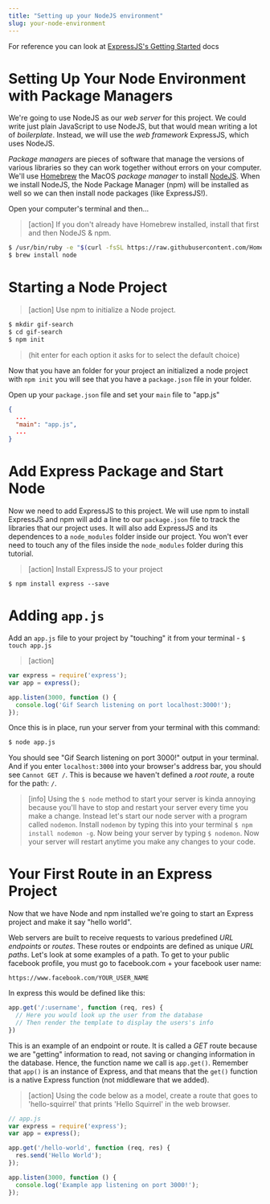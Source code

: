 ```yaml
---
title: "Setting up your NodeJS environment"
slug: your-node-environment
---
```


For reference you can look at [ExpressJS's Getting Started](https://expressjs.com/en/starter/installing.html) docs

# Setting Up Your Node Environment with Package Managers

We're going to use NodeJS as our _web server_ for this project. We could write just plain JavaScript to use NodeJS, but that would mean writing a lot of _boilerplate_. Instead, we will use the _web framework_ ExpressJS, which uses NodeJS.

_Package managers_ are pieces of software that manage the versions of various libraries so they can work together without errors on your computer. We'll use [Homebrew](https://brew.sh/) the MacOS _package manager_ to install [NodeJS](https://nodejs.org/en/). When we install NodeJS, the Node Package Manager (npm) will be installed as well so we can then install node packages (like ExpressJS!).

Open your computer's terminal and then...

> [action]
> If you don't already have Homebrew installed, install that first and then NodeJS & npm.
>
```bash
$ /usr/bin/ruby -e "$(curl -fsSL https://raw.githubusercontent.com/Homebrew/install/master/install)"
$ brew install node
```

# Starting a Node Project


> [action]
> Use npm to initialize a Node project.
>
```bash
$ mkdir gif-search
$ cd gif-search
$ npm init
```
> (hit enter for each option it asks for to select the default choice)

Now that you have an folder for your project an initialized a node project with `npm init` you will see that you have a `package.json` file in your folder.

Open up your `package.json` file and set your `main` file to "app.js"

```json
{
  ...
  "main": "app.js",
  ...
}
```


# Add Express Package and Start Node

Now we need to add ExpressJS to this project. We will use npm to install ExpressJS and npm will add a line to our `package.json` file to track the libraries that our project uses. It will also add ExpressJS and its dependences to a `node_modules` folder inside our project. You won't ever need to touch any of the files inside the `node_modules` folder during this tutorial.

> [action]
> Install ExpressJS to your project
>
```
$ npm install express --save
```

# Adding `app.js`

Add an `app.js` file to your project by "touching" it from your terminal - `$ touch app.js`

> [action]
>
>
```js
var express = require('express');
var app = express();

app.listen(3000, function () {
  console.log('Gif Search listening on port localhost:3000!');
});
```

Once this is in place, run your server from your terminal with this command:

```bash
$ node app.js
```

You should see "Gif Search listening on port 3000!" output in your terminal. And if you enter `localhost:3000` into your browser's address bar, you should see `Cannot GET /`. This is because we haven't defined a _root route_, a route for the path: `/`.

> [info]
> Using the `$ node` method to start your server is kinda annoying because you'll have to stop and restart your server every time you make a change. Instead let's start our node server with a program called `nodemon`.
> Install `nodemon` by typing this into your terminal `$ npm install nodemon -g`. Now being your server by typing `$ nodemon`. Now your server will restart anytime you make any changes to your code.

# Your First Route in an Express Project

Now that we have Node and npm installed we're going to start an Express project and make it say "hello world".

Web servers are built to receive requests to various predefined _URL endpoints_ or _routes_. These routes or endpoints are defined as unique _URL paths_. Let's look at some examples of a path. To get to your public facebook profile, you must go to facebook.com + your facebook user name:

`https://www.facebook.com/YOUR_USER_NAME`

In express this would be defined like this:

```js
app.get('/:username', function (req, res) {
  // Here you would look up the user from the database
  // Then render the template to display the users's info
})
```

This is an example of an endpoint or route. It is called a _GET_ route because we are "getting" information to read, not saving or changing information in the database. Hence, the function name we call is `app.get()`. Remember that `app()` is an instance of Express, and that means that the `get()` function is a native Express function (not middleware that we added).

> [action]
> Using the code below as a model, create a route that goes to 'hello-squirrel' that prints 'Hello Squirrel' in the web browser.
>
```js
// app.js
var express = require('express');
var app = express();

app.get('/hello-world', function (req, res) {
  res.send('Hello World');
});

app.listen(3000, function () {
  console.log('Example app listening on port 3000!');
});
```
